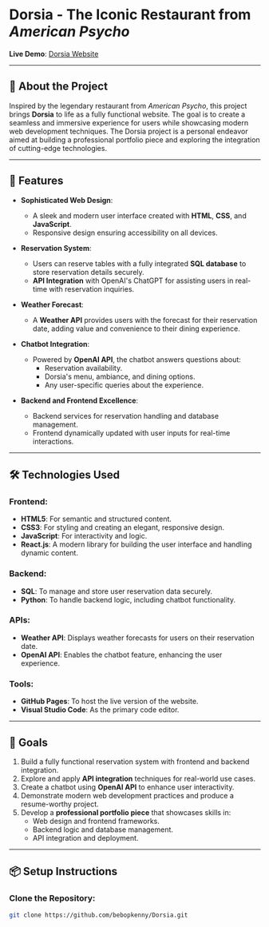 # Dorsia - The Iconic Restaurant from *American Psycho*

**Live Demo**: [Dorsia Website](https://bebopkenny.github.io/Dorsia/)

---

## 🌟 About the Project

Inspired by the legendary restaurant from *American Psycho*, this project brings **Dorsia** to life as a fully functional website. The goal is to create a seamless and immersive experience for users while showcasing modern web development techniques. The Dorsia project is a personal endeavor aimed at building a professional portfolio piece and exploring the integration of cutting-edge technologies.

---

## 🚀 Features

- **Sophisticated Web Design**:
  - A sleek and modern user interface created with **HTML**, **CSS**, and **JavaScript**.
  - Responsive design ensuring accessibility on all devices.

- **Reservation System**:
  - Users can reserve tables with a fully integrated **SQL database** to store reservation details securely.
  - **API Integration** with OpenAI's ChatGPT for assisting users in real-time with reservation inquiries.

- **Weather Forecast**:
  - A **Weather API** provides users with the forecast for their reservation date, adding value and convenience to their dining experience.

- **Chatbot Integration**:
  - Powered by **OpenAI API**, the chatbot answers questions about:
    - Reservation availability.
    - Dorsia's menu, ambiance, and dining options.
    - Any user-specific queries about the experience.

- **Backend and Frontend Excellence**:
  - Backend services for reservation handling and database management.
  - Frontend dynamically updated with user inputs for real-time interactions.

---

## 🛠️ Technologies Used

### Frontend:
- **HTML5**: For semantic and structured content.
- **CSS3**: For styling and creating an elegant, responsive design.
- **JavaScript**: For interactivity and logic.
- **React.js**: A modern library for building the user interface and handling dynamic content.

### Backend:
- **SQL**: To manage and store user reservation data securely.
- **Python**: To handle backend logic, including chatbot functionality.

### APIs:
- **Weather API**: Displays weather forecasts for users on their reservation date.
- **OpenAI API**: Enables the chatbot feature, enhancing the user experience.

### Tools:
- **GitHub Pages**: To host the live version of the website.
- **Visual Studio Code**: As the primary code editor.

---

## 🎯 Goals

1. Build a fully functional reservation system with frontend and backend integration.
2. Explore and apply **API integration** techniques for real-world use cases.
3. Create a chatbot using **OpenAI API** to enhance user interactivity.
4. Demonstrate modern web development practices and produce a resume-worthy project.
5. Develop a **professional portfolio piece** that showcases skills in:
   - Web design and frontend frameworks.
   - Backend logic and database management.
   - API integration and deployment.

---

## 📦 Setup Instructions

### Clone the Repository:
```bash
git clone https://github.com/bebopkenny/Dorsia.git
